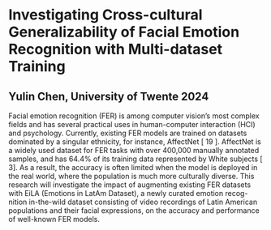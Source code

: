 # Investigating Cross-cultural Generalizability of Facial Emotion Recognition with Multi-dataset Training
## Yulin Chen, University of Twente 2024
Facial emotion recognition (FER) is among computer vision’s most complex
fields and has several practical uses in human-computer interaction (HCI)
and psychology. Currently, existing FER models are trained on datasets
dominated by a singular ethnicity, for instance, AffectNet [ 19 ]. AffectNet is
a widely used dataset for FER tasks with over 400,000 manually annotated
samples, and has 64.4% of its training data represented by White subjects
[ 3]. As a result, the accuracy is often limited when the model is deployed in
the real world, where the population is much more culturally diverse. This
research will investigate the impact of augmenting existing FER datasets
with EiLA (Emotions in LatAm Dataset), a newly curated emotion recog-
nition in-the-wild dataset consisting of video recordings of Latin American
populations and their facial expressions, on the accuracy and performance of
well-known FER models. 

